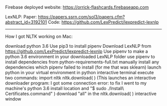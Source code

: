 Firebase deployed website: https://orrick-flashcards.firebaseapp.com

LexNLP:
Paper: https://papers.ssrn.com/sol3/papers.cfm?abstract_id=3192101
Code: https://github.com/LexPredict/lexpredict-lexnlp



----------------
How I got NLTK working on Mac:

download python 3.6
Use pip3 to install pipenv
Download LexNLP from https://github.com/LexPredict/lexpredict-lexnlp
Use pipenv to make a python 3.6 environment in your downloaded LexNLP folder
use pipenv to install dependencies from python-requirements-full.txt
manually install any dependencies which pipenv failed to install (for me that was sklearn)
launch python in your virtual environment
    in python interactive terminal execute two commands: 
        import nltk
        nltk.download( )
        (This launches an interactive downloader program: I got some connection error: to fix I went to my machine's python 3.6 install location and "$ sudo ./Install\ Certificates.command" )
    download "all" in the nltk.download(  ) interactive window
